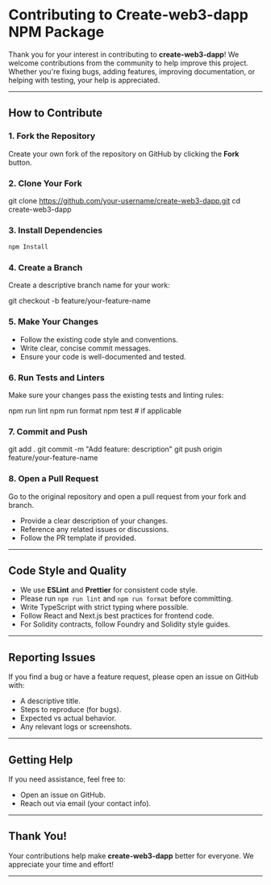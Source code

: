 # Contributing to Create-web3-dapp NPM Package

Thank you for your interest in contributing to **create-web3-dapp**! We welcome contributions from the community to help improve this project. Whether you're fixing bugs, adding features, improving documentation, or helping with testing, your help is appreciated.

---

## How to Contribute

### 1. Fork the Repository

Create your own fork of the repository on GitHub by clicking the **Fork** button.

### 2. Clone Your Fork

git clone https://github.com/your-username/create-web3-dapp.git
cd create-web3-dapp


### 3. Install Dependencies

```bash
npm Install
```


### 4. Create a Branch

Create a descriptive branch name for your work:

git checkout -b feature/your-feature-name


### 5. Make Your Changes

- Follow the existing code style and conventions.
- Write clear, concise commit messages.
- Ensure your code is well-documented and tested.

### 6. Run Tests and Linters

Make sure your changes pass the existing tests and linting rules:

npm run lint
npm run format
npm test # if applicable


### 7. Commit and Push

git add .
git commit -m "Add feature: description"
git push origin feature/your-feature-name


### 8. Open a Pull Request

Go to the original repository and open a pull request from your fork and branch.

- Provide a clear description of your changes.
- Reference any related issues or discussions.
- Follow the PR template if provided.

---

## Code Style and Quality

- We use **ESLint** and **Prettier** for consistent code style.
- Please run `npm run lint` and `npm run format` before committing.
- Write TypeScript with strict typing where possible.
- Follow React and Next.js best practices for frontend code.
- For Solidity contracts, follow Foundry and Solidity style guides.

---

## Reporting Issues

If you find a bug or have a feature request, please open an issue on GitHub with:

- A descriptive title.
- Steps to reproduce (for bugs).
- Expected vs actual behavior.
- Any relevant logs or screenshots.

---

## Getting Help

If you need assistance, feel free to:

- Open an issue on GitHub.
- Reach out via email (your contact info).

---



## Thank You!

Your contributions help make **create-web3-dapp** better for everyone. We appreciate your time and effort!

---

